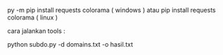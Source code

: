 py -m pip install requests colorama
( windows )
atau 
pip install requests colorama
( linux )

cara jalankan tools :

python subdo.py -d domains.txt -o hasil.txt
